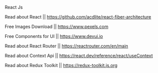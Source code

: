 React Js

Read about React || https://github.com/acdlite/react-fiber-architecture

Free Images Download || https://www.pexels.com

Free Components for UI || https://www.devui.io

Read about React Router || https://reactrouter.com/en/main

Read about Context Api || https://react.dev/reference/react/useContext

Read about Redux Toolkit || https://redux-toolkit.js.org
